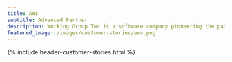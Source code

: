 ```yaml
---
title: AWS
subtitle: Advanced Partner 
description: Working Group Two is a software company pioneering the path of a new telco network.
featured_image: /images/customer-stories/aws.png
---
```

{% include header-customer-stories.html %}
